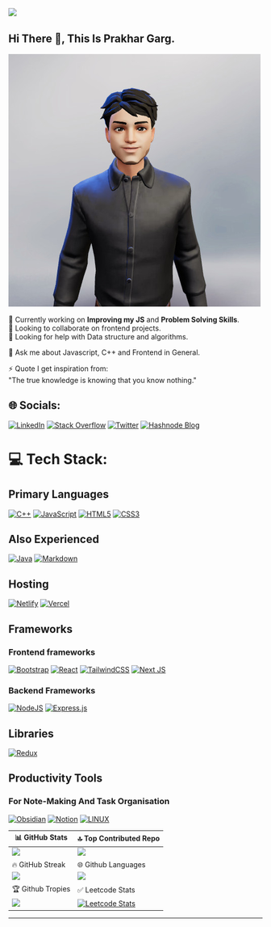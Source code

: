 [![](https://visitcount.itsvg.in/api?id=Prakhargarg-2010196&icon=2&color=3)](https://visitcount.itsvg.in)

## Hi There 👋, This Is Prakhar Garg.
![](https://github.com/Prakhargarg-2010196/Prakhargarg-2010196/blob/main/Prakhar_Avatar.jpeg)

🔭 Currently working on **Improving my JS** and **Problem Solving Skills**.<br>
👯 Looking to collaborate on frontend projects.<br>
🤝 Looking for help with Data structure and algorithms.<br>


💬 Ask me about Javascript, C++ and Frontend in General.<br>

⚡ Quote I get inspiration from:<br>"The true knowledge is knowing that you know nothing."


## 🌐 Socials:
[![LinkedIn](https://img.shields.io/badge/LinkedIn-%230077B5.svg?logo=linkedin&logoColor=white)](https://linkedin.com/in/prakhargarg23) 
[![Stack Overflow](https://img.shields.io/badge/-Stackoverflow-FE7A16?logo=stack-overflow&logoColor=white)](https://stackoverflow.com/users/15645824/prakhar-garg) [![Twitter](https://img.shields.io/badge/Twitter-%231DA1F2.svg?logo=Twitter&logoColor=white)](https://twitter.com/prakhargarg23) 
[![Hashnode Blog](https://img.shields.io/badge/Hashnode-2962FF?style=for-the-badge&logo=hashnode&logoColor=white)](https://prakharblogs.hashnode.dev/)

# 💻 Tech Stack:
## Primary Languages
[![C++](https://img.shields.io/badge/c++-%2300599C.svg?style=for-the-badge&logo=c%2B%2B&logoColor=white)](https://en.cppreference.com/w/) 
[![JavaScript](https://img.shields.io/badge/javascript-%23323330.svg?style=for-the-badge&logo=javascript&logoColor=%23F7DF1E)](https://javascript.info/) 
[![HTML5](https://img.shields.io/badge/html5-%23E34F26.svg?style=for-the-badge&logo=html5&logoColor=white)](https://internetingishard.netlify.app/html-and-css/basic-web-pages/index.html)
[![CSS3](https://img.shields.io/badge/css3-%231572B6.svg?style=for-the-badge&logo=css3&logoColor=white)](https://internetingishard.netlify.app/html-and-css/basic-web-pages/index.html)
## Also Experienced 
[![Java](https://img.shields.io/badge/java-%23ED8B00.svg?style=for-the-badge&logo=java&logoColor=white)](https://dev.java/learn/)
[![Markdown](https://img.shields.io/badge/markdown-%23000000.svg?style=for-the-badge&logo=markdown&logoColor=white)](https://www.markdownguide.org/)

## Hosting 
[![Netlify](https://img.shields.io/badge/netlify-%23000000.svg?style=for-the-badge&logo=netlify&logoColor=#00C7B7)](https://www.netlify.com/) 
[![Vercel](https://img.shields.io/badge/vercel-%23000000.svg?style=for-the-badge&logo=vercel&logoColor=white)](https://vercel.com/)

## Frameworks

### Frontend frameworks
[![Bootstrap](https://img.shields.io/badge/bootstrap-%23563D7C.svg?style=for-the-badge&logo=bootstrap&logoColor=white)](https://getbootstrap.com/) 
[![React](https://img.shields.io/badge/react-%2320232a.svg?style=for-the-badge&logo=react&logoColor=%2361DAFB)](https://react.dev/)
[![TailwindCSS](https://img.shields.io/badge/tailwindcss-%2338B2AC.svg?style=for-the-badge&logo=tailwind-css&logoColor=white)](https://tailwindcss.com)
[![Next JS](https://img.shields.io/badge/Next-black?style=for-the-badge&logo=next.js&logoColor=white)](https://nextjs.org/) 

### Backend Frameworks
[![NodeJS](https://img.shields.io/badge/node.js-6DA55F?style=for-the-badge&logo=node.js&logoColor=white)](https://nodejs.dev/en/learn/)
[![Express.js](https://img.shields.io/badge/express.js-%23404d59.svg?style=for-the-badge&logo=express&logoColor=%2361DAFB)](https://expressjs.com) 

## Libraries
[![Redux](https://img.shields.io/badge/redux-%23593d88.svg?style=for-the-badge&logo=redux&logoColor=white)](https://redux.js.org/)

## Productivity Tools
### For Note-Making And Task Organisation
[![Obsidian](https://img.shields.io/badge/Obsidian-483699?style=for-the-badge&logo=Obsidian&logoColor=white)](https://obsidian.md/)
[![Notion](https://img.shields.io/badge/Notion-%23000000.svg?style=for-the-badge&logo=notion&logoColor=white)](https://www.notion.so)
[![LINUX](https://img.shields.io/badge/Linux-FCC624?style=for-the-badge&logo=linux&logoColor=black)](https://linuxjourney.com/)

| 📊 GitHub Stats | 🔝 Top Contributed Repo  |
| ----------------|  ----------------------- |
|![](https://github-readme-stats.vercel.app/api?username=Prakhargarg-2010196&theme=highcontrast&hide_border=false&include_all_commits=true&count_private=true) | ![](https://github-contributor-stats.vercel.app/api?username=Prakhargarg-2010196&limit=5&theme=dark&combine_all_yearly_contributions=true) |
| 🔥 GitHub Streak | 🌐 Github Languages |
|![](https://github-readme-streak-stats.herokuapp.com/?user=Prakhargarg-2010196&theme=highcontrast&hide_border=false)|![](https://github-readme-stats.vercel.app/api/top-langs/?username=Prakhargarg-2010196&theme=highcontrast&hide_border=false&include_all_commits=true&count_private=true&layout=compact)|
|  🏆 Github Tropies |  ✅ Leetcode Stats|
|  ![](https://github-profile-trophy.vercel.app/?username=Prakhargarg-2010196&theme=buddhism&no-frame=true&no-bg=true&margin-w=4) |[![Leetcode Stats](https://leetcard.jacoblin.cool/prakhar-garg?ext=heatmap&theme=unicorn,dark)](https://leetcode.com/prakhar-garg/)  |

---



